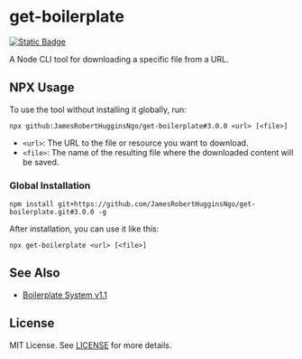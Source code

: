 # get-boilerplate

[![Static Badge](https://img.shields.io/badge/Tag-3.0.0-6cc644)](https://github.com/JamesRobertHugginsNgo/get-boilerplate/tree/3.0.0)

A Node CLI tool for downloading a specific file from a URL.

## NPX Usage

To use the tool without installing it globally, run:

```
npx github:JamesRobertHugginsNgo/get-boilerplate#3.0.0 <url> [<file>]
```

- `<url>`: The URL to the file or resource you want to download.
- `<file>`: The name of the resulting file where the downloaded content will be saved.

### Global Installation

```
npm install git+https://github.com/JamesRobertHugginsNgo/get-boilerplate.git#3.0.0 -g
```

After installation, you can use it like this:

```
npx get-boilerplate <url> [<file>]
```

## See Also

- [Boilerplate System v1.1](https://github.com/JamesRobertHugginsNgo/JamesRobertHugginsNgo.github.io/blob/main/doc/boilerplate-system-1.1.md)

## License

MIT License. See [LICENSE](LICENSE) for more details.

